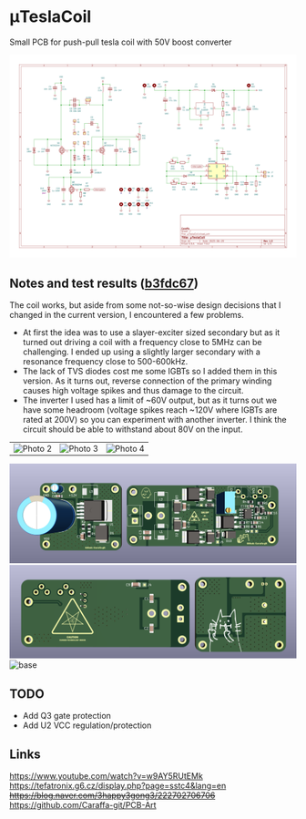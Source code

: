 # μTeslaCoil
Small PCB for push-pull tesla coil with 50V boost converter

![schematic](/img/schematic.png)

## Notes and test results (<a href="https://github.com/Caraffa-git/MicroTeslaCoil/tree/b3fdc67581c9563461222aec662bbb1328c567a8">b3fdc67</a>)
The coil works, but aside from some not-so-wise design decisions that I changed in the current version, I encountered a few problems.
- At first the idea was to use a slayer-exciter sized secondary but as it turned out driving a coil with a frequency close to 5MHz can be challenging. I ended up using a slightly larger secondary with a resonance frequency close to 500-600kHz.
- The lack of TVS diodes cost me some IGBTs so I added them in this version. As it turns out, reverse connection of the primary winding causes high voltage spikes and thus damage to the circuit.
- The inverter I used has a limit of ~60V output, but as it turns out we have some headroom (voltage spikes reach ~120V where IGBTs are rated at 200V) so you can experiment with another inverter. I think the circuit should be able to withstand about 80V on the input.

|   |   |   |
|---|---|---|
| ![Photo 2](/img/PIC_2.png) |![Photo 3](/img/PIC_3.png) | ![Photo 4](/img/PIC_4.png)|

![](/img/PCB_1.png)
![](/img/PCB_2.png)
![base](/img/PIC_1)

## TODO
- Add Q3 gate protection
- Add U2 VCC regulation/protection 

## Links
https://www.youtube.com/watch?v=w9AY5RUtEMk   
https://tefatronix.g6.cz/display.php?page=sstc4&lang=en   
~~https://blog.naver.com/3happy3gong3/222702706706~~   
https://github.com/Caraffa-git/PCB-Art